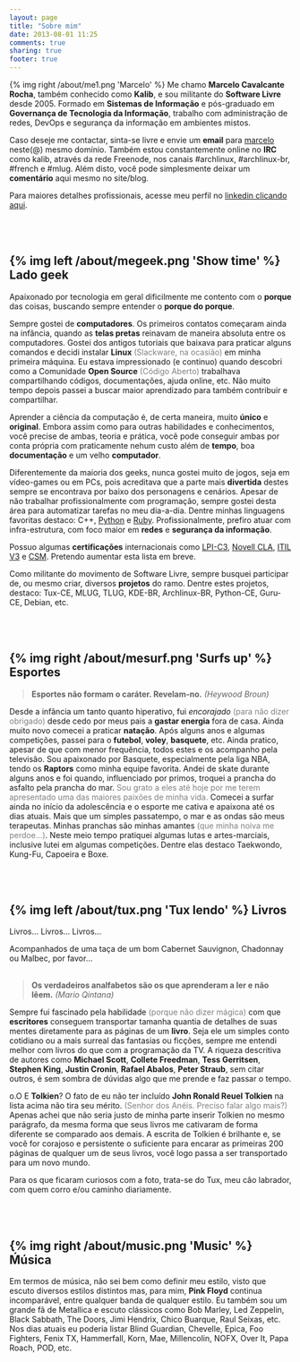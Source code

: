 ```yaml
---
layout: page
title: "Sobre mim"
date: 2013-08-01 11:25
comments: true
sharing: true
footer: true
---
```

{% img right /about/me1.png 'Marcelo' %}
Me chamo **Marcelo Cavalcante Rocha**, também conhecido como **Kalib**, e sou militante do **Software Livre** desde 2005. Formado em **Sistemas de Informação** e pós-graduado em **Governança de Tecnologia da Informação**, trabalho com administração de redes, DevOps e segurança da informação em ambientes mistos.


Caso deseje me contactar, sinta-se livre e envie um **email** para <a href="mailto:marcelo@marcelocavalcante.net">marcelo</a> neste(@) mesmo domínio. Também estou constantemente online no **IRC** como kalib, através da rede Freenode, nos canais #archlinux, #archlinux-br, #french e #mlug. Além disto, você pode simplesmente deixar um **comentário** aqui mesmo no site/blog.

Para maiores detalhes profissionais, acesse meu perfil no <a href="https://ca.linkedin.com/in/marcelocrocha">linkedin clicando aqui</a>.

<br><br>
{% img left /about/megeek.png 'Show time' %}
Lado geek
-----------

Apaixonado por tecnologia em geral dificilmente me contento com o **porque** das coisas, buscando sempre entender o **porque do porque**.

Sempre gostei de **computadores**. Os primeiros contatos começaram ainda na infância, quando as **telas pretas** reinavam de maneira absoluta entre os computadores. Gostei dos antigos tutoriais que baixava para praticar alguns comandos e decidi instalar **Linux** <font color="gray">(Slackware, na ocasião)</font> em minha primeira máquina.  Eu estava impressionado (e continuo) quando descobri como a Comunidade **Open Source** <font color="gray">(Código Aberto)</font> trabalhava compartilhando códigos, documentações, ajuda online, etc. Não muito tempo depois passei a buscar maior aprendizado para também contribuir e compartilhar.

Aprender a ciência da computação é, de certa maneira, muito **único** e **original**. Embora assim como para outras habilidades e conhecimentos, você precise de ambas, teoria e prática, você pode conseguir ambas por conta própria com praticamente nehum custo além de **tempo**, boa **documentação** e um velho **computador**.

Diferentemente da maioria dos geeks, nunca gostei muito de jogos, seja em vídeo-games ou em PCs, pois acreditava que a parte mais **divertida** destes sempre se encontrava por baixo dos personagens e cenários. Apesar de não trabalhar profissionalmente com programação, sempre gostei desta área para automatizar tarefas no meu dia-a-dia. Dentre minhas linguagens favoritas destaco: <a hrek="http://www.cplusplus.com/" target="_blank">C++</a>, <a href="http://www.python.org" target="_blank">Python</a> e <a href="http://www.ruby-lang.org" target="_blank">Ruby</a>. Profissionalmente, prefiro atuar com infra-estrutura, com foco maior em **redes** e **segurança da informação**.

Possuo algumas **certificações** internacionais como <a href="http://www.lpi.org/linux-certifications/programs/lpic-3" target="_blank">LPI-C3</a>, <a href="https://www.suse.com/training/linux-certification/cla/" target="_blank">Novell CLA</a>, <a href="http://www.itil-officialsite.com/" target="_blank">ITIL V3</a> e <a href="http://www.scrumalliance.org/certifications/practitioners/certified-scrummaster-%28csm%29" target="_blank">CSM</a>. Pretendo aumentar esta lista em breve.

Como militante do movimento de Software Livre, sempre busquei participar de, ou mesmo criar, diversos **projetos** do ramo. Dentre estes projetos, destaco: Tux-CE, MLUG, TLUG, KDE-BR, Archlinux-BR, Python-CE, Guru-CE, Debian, etc.


<br><br>
{% img right /about/mesurf.png 'Surfs up' %}
Esportes
---------

> **Esportes não formam o caráter. Revelam-no.** *(Heywood Broun)*

Desde a infância um tanto quanto hiperativo, fui *encorajado* <font color="gray">(para não dizer obrigado)</font> desde cedo por meus pais a **gastar energia** fora de casa. Ainda muito novo comecei a praticar **natação**. Após alguns anos e algumas competições, passei para o **futebol**, **voley**, **basquete**, etc. Ainda pratico, apesar de que com menor frequência, todos estes e os acompanho pela televisão. Sou apaixonado por Basquete, especialmente pela liga NBA, tendo os **Raptors** como minha equipe favorita. Andei de skate durante alguns anos e foi quando, influenciado por primos, troquei a prancha do asfalto pela prancha do mar. <font color="gray">Sou grato a eles até hoje por me terem apresentado uma das maiores paixões de minha vida.</font> Comecei a surfar ainda no início da adolescência e o esporte me cativa e apaixona até os dias atuais. Mais que um simples passatempo, o mar e as ondas são meus terapeutas. Minhas pranchas são minhas amantes <font color="gray">(que minha noiva me perdoe...)</font>. Neste meio tempo pratiquei algumas lutas e artes-marciais, inclusive lutei em algumas competições. Dentre elas destaco Taekwondo, Kung-Fu, Capoeira e Boxe.


<br><br>
{% img left /about/tux.png 'Tux lendo' %}
Livros
------

Livros... Livros... Livros...

Acompanhados de uma taça de um bom Cabernet Sauvignon, Chadonnay ou Malbec, por favor...
<br><br>
> **Os verdadeiros analfabetos são os que aprenderam a ler e não lêem.** *(Mario Qintana)*

Sempre fui fascinado pela habilidade <font color="gray">(porque não dizer mágica)</font> com que **escritores** conseguem transportar tamanha quantia de detalhes de suas mentes diretamente para as páginas de um **livro**. Seja ele um simples conto cotidiano ou a mais surreal das fantasias ou ficções, sempre me entendi melhor com livros do que com a programação da TV. A riqueza descritiva de autores como **Michael Scott**, **Collete Freedman**, **Tess Gerritsen**, **Stephen King**, **Justin Cronin**, **Rafael Abalos**, **Peter Straub**, sem citar outros, é sem sombra de dúvidas algo que me prende e faz passar o tempo.

o.O E **Tolkien**? O fato de eu não ter incluído **John Ronald Reuel Tolkien** na lista acima não tira seu mérito. <font color="gray">(Senhor dos Anéis. Preciso falar algo mais?)</font> Apenas achei que não seria justo de minha parte inserir Tolkien no mesmo parágrafo, da mesma forma que seus livros me cativaram de forma diferente se comparado aos demais. A escrita de Tolkien é brilhante e, se você for corajoso e persistente o suficiente para encarar as primeiras 200 páginas de qualquer um de seus livros, você logo passa a ser transportado para um novo mundo.

Para os que ficaram curiosos com a foto, trata-se do Tux, meu cão labrador, com quem corro e/ou caminho diariamente.


<br><br>
{% img right /about/music.png 'Music' %}
Ḿúsica
------

Em termos de música, não sei bem como definir meu estilo, visto que escuto diversos estilos distintos mas, para mim, **Pink Floyd** continua incomparável, entre qualquer banda de qualquer estilo. Eu também sou um grande fã de Metallica e escuto clássicos como Bob Marley, Led Zeppelin, Black Sabbath, The Doors, Jimi Hendrix, Chico Buarque, Raul Seixas, etc. Nos dias atuais eu poderia listar Blind Guardian, Chevelle, Epica, Foo Fighters, Fenix TX, Hammerfall, Korn, Mae, Millencolin, NOFX, Over It, Papa Roach, POD, etc.

